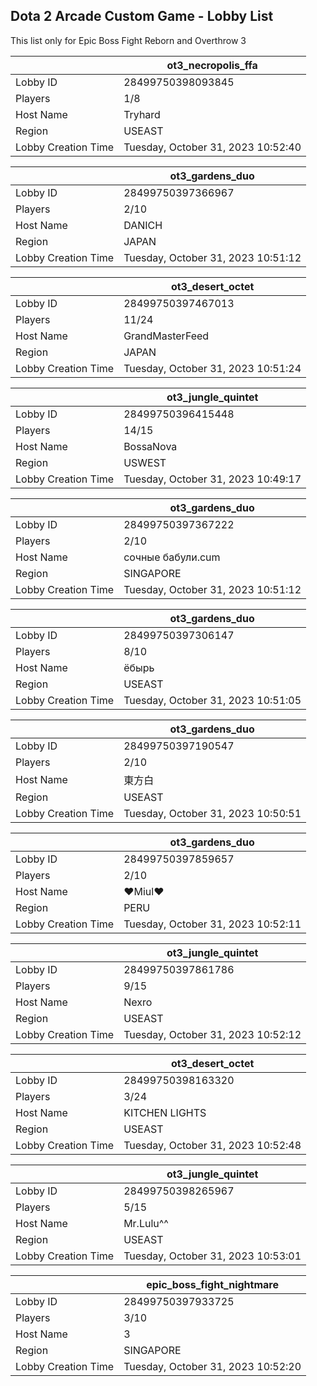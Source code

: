## Dota 2 Arcade Custom Game - Lobby List

This list only for Epic Boss Fight Reborn and Overthrow 3

|  | ot3_necropolis_ffa |
| ------ | ------ |
| Lobby ID | 28499750398093845 |
| Players | 1/8 |
| Host Name | Tryhard |
| Region | USEAST |
| Lobby Creation Time | Tuesday, October 31, 2023 10:52:40 |


|  | ot3_gardens_duo |
| ------ | ------ |
| Lobby ID | 28499750397366967 |
| Players | 2/10 |
| Host Name | DANICH |
| Region | JAPAN |
| Lobby Creation Time | Tuesday, October 31, 2023 10:51:12 |


|  | ot3_desert_octet |
| ------ | ------ |
| Lobby ID | 28499750397467013 |
| Players | 11/24 |
| Host Name | GrandMasterFeed |
| Region | JAPAN |
| Lobby Creation Time | Tuesday, October 31, 2023 10:51:24 |


|  | ot3_jungle_quintet |
| ------ | ------ |
| Lobby ID | 28499750396415448 |
| Players | 14/15 |
| Host Name | BossaNova |
| Region | USWEST |
| Lobby Creation Time | Tuesday, October 31, 2023 10:49:17 |


|  | ot3_gardens_duo |
| ------ | ------ |
| Lobby ID | 28499750397367222 |
| Players | 2/10 |
| Host Name | сочные бабули.cum |
| Region | SINGAPORE |
| Lobby Creation Time | Tuesday, October 31, 2023 10:51:12 |


|  | ot3_gardens_duo |
| ------ | ------ |
| Lobby ID | 28499750397306147 |
| Players | 8/10 |
| Host Name | ёбырь |
| Region | USEAST |
| Lobby Creation Time | Tuesday, October 31, 2023 10:51:05 |


|  | ot3_gardens_duo |
| ------ | ------ |
| Lobby ID | 28499750397190547 |
| Players | 2/10 |
| Host Name | 東方白 |
| Region | USEAST |
| Lobby Creation Time | Tuesday, October 31, 2023 10:50:51 |


|  | ot3_gardens_duo |
| ------ | ------ |
| Lobby ID | 28499750397859657 |
| Players | 2/10 |
| Host Name | ♥Miul♥ |
| Region | PERU |
| Lobby Creation Time | Tuesday, October 31, 2023 10:52:11 |


|  | ot3_jungle_quintet |
| ------ | ------ |
| Lobby ID | 28499750397861786 |
| Players | 9/15 |
| Host Name | Nexro |
| Region | USEAST |
| Lobby Creation Time | Tuesday, October 31, 2023 10:52:12 |


|  | ot3_desert_octet |
| ------ | ------ |
| Lobby ID | 28499750398163320 |
| Players | 3/24 |
| Host Name | KITCHEN LIGHTS |
| Region | USEAST |
| Lobby Creation Time | Tuesday, October 31, 2023 10:52:48 |


|  | ot3_jungle_quintet |
| ------ | ------ |
| Lobby ID | 28499750398265967 |
| Players | 5/15 |
| Host Name | Mr.Lulu^^ |
| Region | USEAST |
| Lobby Creation Time | Tuesday, October 31, 2023 10:53:01 |


|  | epic_boss_fight_nightmare |
| ------ | ------ |
| Lobby ID | 28499750397933725 |
| Players | 3/10 |
| Host Name | 3 |
| Region | SINGAPORE |
| Lobby Creation Time | Tuesday, October 31, 2023 10:52:20 |


